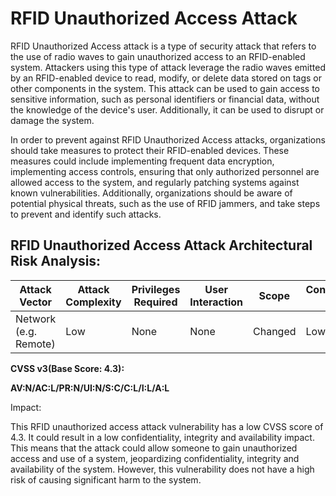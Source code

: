 # RFID Unauthorized Access Attack 

RFID Unauthorized Access attack is a type of security attack that refers to the use of radio waves to gain unauthorized access to an RFID-enabled system. Attackers using this type of attack leverage the radio waves emitted by an RFID-enabled device to read, modify, or delete data stored on tags or other components in the system. This attack can be used to gain access to sensitive information, such as personal identifiers or financial data, without the knowledge of the device's user. Additionally, it can be used to disrupt or damage the system.

In order to prevent against RFID Unauthorized Access attacks, organizations should take measures to protect their RFID-enabled devices. These measures could include implementing frequent data encryption, implementing access controls, ensuring that only authorized personnel are allowed access to the system, and regularly patching systems against known vulnerabilities. Additionally, organizations should be aware of potential physical threats, such as the use of RFID jammers, and take steps to prevent and identify such attacks.

## RFID Unauthorized Access Attack Architectural Risk Analysis: 

| Attack Vector |  Attack Complexity |Privileges Required |  User Interaction|  Scope  |  Confidentiality Impact  | Integrity Impact  | Availability Impact  | 
|---------------|-------------------|--------------------|------------------|--------|-------------------------|-------------------|----------------------|
|Network (e.g. Remote)| Low |  None |  None |  Changed |  Low  |  Low  | Low |

**CVSS v3(Base Score: 4.3):**

**AV:N/AC:L/PR:N/UI:N/S:C/C:L/I:L/A:L**


Impact:

This RFID unauthorized access attack vulnerability has a low CVSS score of 4.3. It could result in a low confidentiality, integrity and availability impact. This means that the attack could allow someone to gain unauthorized access and use of a system, jeopardizing confidentiality, integrity and availability of the system. However, this vulnerability does not have a high risk of causing significant harm to the system.